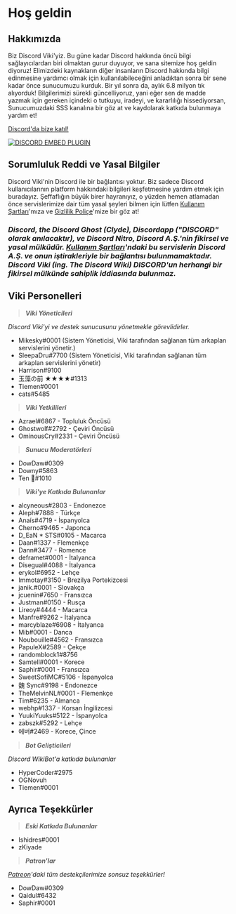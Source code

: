 <!-- TITLE: Turkish - Ana Sayfa -->
<!-- SUBTITLE: Discord Viki'ye hoş geldin! -->

# Hoş geldin
## Hakkımızda
Biz Discord Viki'yiz. Bu güne kadar Discord hakkında öncü bilgi sağlayıcılardan biri olmaktan gurur duyuyor, ve sana sitemize hoş geldin diyoruz! Elimizdeki kaynakların diğer insanların Discord hakkında bilgi edinmesine yardımcı olmak için kullanılabileceğini anladıktan sonra bir sene kadar önce sunucumuzu kurduk. Bir yıl sonra da, aylık 6.8 milyon tık alıyorduk! Bilgilerimizi sürekli güncelliyoruz, yani eğer sen de madde yazmak için gereken içindeki o tutkuyu, iradeyi, ve kararlılığı hissediyorsan, Sunucumuzdaki SSS kanalına bir göz at ve kaydolarak katkıda bulunmaya yardım et!

[Discord'da bize katıl!](https://discord.gg/ZRJ9Ghh)

<a href="https://discord.gg/ZRJ9Ghh">![DISCORD EMBED PLUGIN](https://discordapp.com/api/guilds/367460196148183040/widget.png?style=banner2)</a>

## Sorumluluk Reddi ve Yasal Bilgiler
Discord Viki'nin Discord ile bir bağlantısı yoktur. Biz sadece Discord kullanıcılarının platform hakkındaki bilgileri keşfetmesine yardım etmek için buradayız. Şeffaflığın büyük birer hayranıyız, o yüzden hemen atlamadan önce servislerimize dair tüm yasal şeyleri bilmen için lütfen [Kullanım Şartları](/meta/terms)'mıza ve [Gizlilik Poliçe](/meta/privacy)'mize bir göz at!

### ***Discord, the Discord Ghost (Clyde), Discordapp ("DISCORD" olarak anılacaktır), ve Discord Nitro, Discord A.Ş.'nin fikirsel ve yasal mülküdür. [Kullanım Şartları](/meta/terms)'ndaki bu servislerin Discord A.Ş. ve onun iştirakleriyle bir bağlantısı bulunmamaktadır. Discord Viki (ing. The Discord Wiki) DISCORD'un herhangi bir fikirsel mülkünde sahiplik iddiasında bulunmaz.***

## Viki Personelleri
> ***Viki Yöneticileri***

*Discord Viki'yi ve destek sunucusunu yönetmekle görevlidirler.*
* Mikesky#0001 (Sistem Yöneticisi, Viki tarafından sağlanan tüm arkaplan servislerini yönetir.)
* SleepaDru#7700 (Sistem Yöneticisi, Viki tarafından sağlanan tüm arkaplan servislerini yönetir)
* Harrison#9100
* 玉藻の前 ★★★★#1313
* Tiemen#0001
* cats#5485

> ***Viki Yetkilileri***

* Azrael#6867 - Topluluk Öncüsü
* Ghostwolf#2792 - Çeviri Öncüsü
* OminousCry#2331 - Çeviri Öncüsü

> ***Sunucu Moderatörleri***

* DowDaw#0309
* Downy#5863
* Ten 🌈#1010

> ***Viki'ye Katkıda Bulunanlar***

* alcyneous#2803 - Endonezce
* Aleph#7888 - Türkçe
* Anaís#4719 - İspanyolca
* Cherno#9465 - Japonca
* D_EaN * STS#0105 - Macarca
* Daan#1337 - Flemenkçe
* Dann#3477 - Romence
* deframet#0001 - İtalyanca
* Disegual#4088 - İtalyanca
* erykol#6952 - Lehçe
* Immotay#3150 - Brezilya Portekizcesi
* janik.#0001 - Slovakça
* jcuenin#7650 - Fransızca
* Justman#0150 - Rusça
* Lireoy#4444 - Macarca
* Manfre#9262 - İtalyanca
* marcyblaze#6908 - İtalyanca
* Mib#0001 - Danca
* Noubouille#4562 - Fransızca
* PapuleX#2589 - Çekçe
* randomblock1#8756
* Samtell#0001 - Korece
* Saphir#0001 - Fransızca
* SweetSofiMC#5106 - İspanyolca
* 魏 Sync#9198 - Endonezce
* TheMelvinNL#0001 - Flemenkçe
* Tim#6235 - Almanca
* webhp#1337 - Korsan İngilizcesi
* YuukiYuuks#5122 - İspanyolca
* zabszk#5292 - Lehçe
* 에버#2469 - Korece, Çince

> ***Bot Gelişticileri***

*Discord WikiBot'a katkıda bulunanlar*
* HyperCoder#2975
* OGNovuh
* Tiemen#0001

## Ayrıca Teşekkürler

> ***Eski Katkıda Bulunanlar***

* Ishidres#0001
* zKiyade

> ***Patron'lar***

*[Patreon](https://www.patreon.com/TheDiscordWiki)'daki tüm destekçilerimize sonsuz teşekkürler!*

* DowDaw#0309
* Qaidul#6432
* Saphir#0001